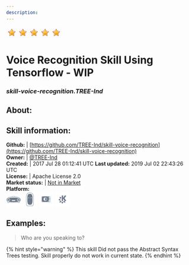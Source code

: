 ```yaml
--- 
description: 
---
```


![](../.gitbook/assets/star.png)![](../.gitbook/assets/star.png)![](../.gitbook/assets/star.png)![](../.gitbook/assets/star.png)![](../.gitbook/assets/star.png)  
# Voice Recognition Skill Using Tensorflow - WIP  
### _skill-voice-recognition.TREE-Ind_  
## About:  


## Skill information:  
**Github:** | [https://github.com/TREE-Ind/skill-voice-recognition](https://github.com/TREE-Ind/skill-voice-recognition)  
**Owner:** | [@TREE-Ind](https://github.com/TREE-Ind)  
**Created:** | 2017 Jul 28 01:12:41 UTC  **Last updated:** 2019 Jul 02 22:43:26 UTC  
**License:** | Apache License 2.0  
**Market status:** | [Not in Market](https://market.mycroft.ai/skill/)  
**Platform:**  
 ![](../.gitbook/assets/mark-1-icon.png)  ![](../.gitbook/assets/mark-2-icon.png)  ![](../.gitbook/assets/picroft-icon.png)  ![](../.gitbook/assets/kde.png)   
## Examples:  
> Who are you speaking to?  
  
{% hint style="warning" %}
This skill Did not pass the Abstract Syntax Trees testing. Skill properly do not work in current state.
{% endhint %}
